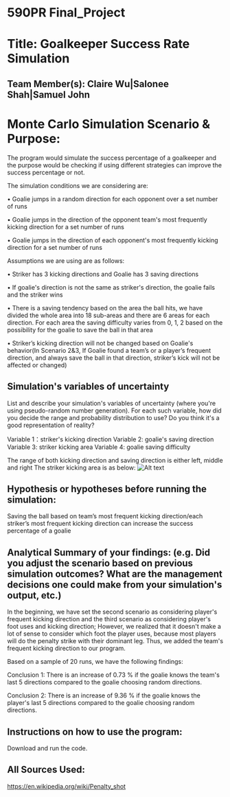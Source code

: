 # 590PR Final_Project

# Title: Goalkeeper Success Rate Simulation

## Team Member(s): Claire Wu|Salonee Shah|Samuel John

# Monte Carlo Simulation Scenario & Purpose:
The program would simulate the success percentage of a goalkeeper and the purpose would be checking if using different strategies can improve the success percentage or not.  

The simulation conditions we are considering are: 

•	Goalie jumps in a random direction for each opponent over a set number of runs 

•	Goalie jumps in the direction of the opponent team's most frequently kicking direction for a set number of runs

•	Goalie jumps in the direction of each opponent's most frequently kicking direction for a set number of runs

Assumptions we are using are as follows:

•	Striker has 3 kicking directions and Goalie has 3 saving directions

•	If goalie's direction is not the same as striker's direction, the goalie fails and the striker wins

•	There is a saving tendency based on the area the ball hits, we have divided the whole area into 18 sub-areas and there are 6 areas for each direction. For each area the saving difficulty varies from 0, 1, 2 based on the possibility for the goalie to save the ball in that area

•	Striker’s kicking direction will not be changed based on Goalie's behavior(In Scenario 2&3, If Goalie found a team’s or a player’s frequent direction, and always save the ball in that direction, striker’s kick will not be affected or changed)

## Simulation's variables of uncertainty
List and describe your simulation's variables of uncertainty (where you're using pseudo-random number generation). For each such variable, how did you decide the range and probability distribution to use?  Do you think it's a good representation of reality?

Variable 1：striker's kicking direction
Variable 2: goalie's saving direction
Variable 3: striker kicking area
Variable 4: goalie saving difficulty 

The range of both kicking direction and saving direction is either left, middle and right 
The striker kicking area is as below: 
![Alt text](http://funkyimg.com/view/2Pcoj)

## Hypothesis or hypotheses before running the simulation:
Saving the ball based on team’s most frequent kicking direction/each striker’s most frequent kicking direction can increase the success percentage of a goalie

## Analytical Summary of your findings: (e.g. Did you adjust the scenario based on previous simulation outcomes?  What are the management decisions one could make from your simulation's output, etc.)
In the beginning, we have set the second scenario as considering player's frequent kicking direction and the third scenario as considering player's foot uses and kicking direction; However, we realized that it doesn't make a lot of sense to consider which foot the player uses, because most players will do the penalty strike with their dominant leg. Thus, we added the team's frequent kicking direction to our program. 
 
Based on a sample of 20 runs, we have the following findings:

Conclusion 1: 
There is an increase of 0.73 % if the goalie knows the team's last 5 directions compared to the goalie choosing random directions.

Conclusion 2:
There is an increase of  9.36 % if the goalie knows the player's last 5 directions compared to the goalie choosing random directions.


## Instructions on how to use the program:
Download and run the code.

## All Sources Used:
https://en.wikipedia.org/wiki/Penalty_shot
